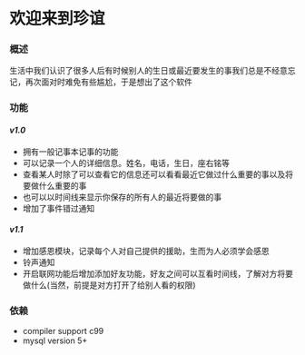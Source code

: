 欢迎来到珍谊
=================
### 概述  
生活中我们认识了很多人后有时候别人的生日或最近要发生的事我们总是不经意忘记，再次面对时难免有些尴尬，于是想出了这个软件  

### 功能  
#### *v1.0*  
* 拥有一般记事本记事的功能  
* 可以记录一个人的详细信息。姓名，电话，生日，座右铭等  
* 查看某人时除了可以查看它的信息还可以看看最近它做过什么重要的事以及将要做什么重要的事  
* 也可以以时间线来显示你保存的所有人的最近将要做的事  
* 增加了事件错过通知  

#### *v1.1*  
* 增加感恩模块，记录每个人对自己提供的援助，生而为人必须学会感恩  
* 铃声通知  
* 开启联网功能后增加添加好友功能，好友之间可以互看时间线，了解对方将要做什么(当然，前提是对方打开了给别人看的权限)  

### 依赖  
* compiler support c99
* mysql version 5+
